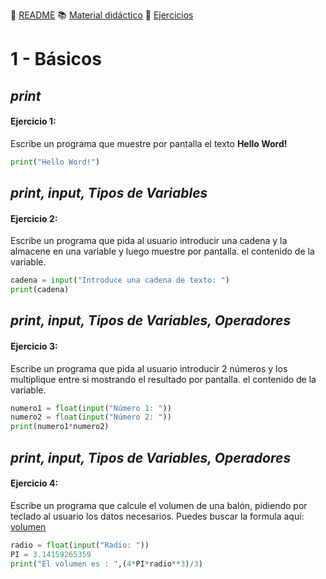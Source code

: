 :page_with_curl: [README](../README.md) :books: [Material didáctico](/documentation/indicedocu.md) :pencil: [Ejercicios](/tests/indicetests.md)


# 1 - Básicos
## _print_
#### Ejercicio 1:


Escribe un programa que muestre por pantalla el texto **Hello Word!**

````python
print("Hello Word!")
````

## _print, input, Tipos de Variables_
#### Ejercicio 2:


Escribe un programa que pida al usuario introducir una cadena y la almacene en una variable y luego muestre por pantalla.
el contenido de la variable.

````python
cadena = input("Introduce una cadena de texto: ")
print(cadena)
````

## _print, input, Tipos de Variables, Operadores_
#### Ejercicio 3:


Escribe un programa que pida al usuario introducir 2 números y los multiplique entre si mostrando el resultado por pantalla.
el contenido de la variable.

````python
numero1 = float(input("Número 1: "))
numero2 = float(input("Número 2: "))
print(numero1*numero2)
````

## _print, input, Tipos de Variables, Operadores_
#### Ejercicio 4:


Escribe un programa que calcule el volumen de una balón, pidiendo por teclado al usuario los datos necesarios.
Puedes buscar la formula aquí: [volumen ](https://es.wikipedia.org/wiki/Esfera) 

````python
radio = float(input("Radio: "))
PI = 3.14159265359
print("El volumen es : ",(4*PI*radio**3)/3)
````
